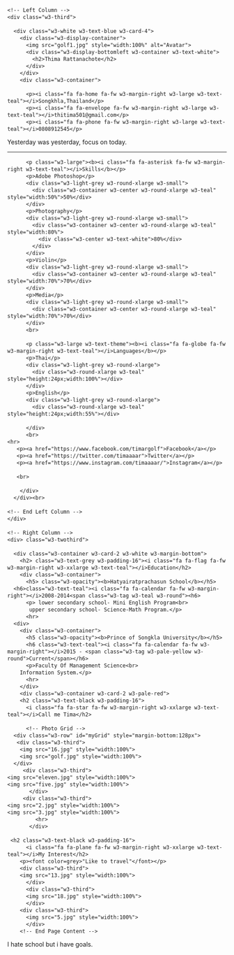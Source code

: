 <!DOCTYPE html>
<html>
<title>W3.CSS Template</title>
<meta charset="UTF-8">
<meta name="viewport" content="width=device-width, initial-scale=1">
<link rel="stylesheet" href="https://www.w3schools.com/w3css/4/w3.css">
<link rel='stylesheet' href='https://fonts.googleapis.com/css?family=Roboto'>
<link rel="stylesheet" href="https://cdnjs.cloudflare.com/ajax/libs/font-awesome/4.7.0/css/font-awesome.min.css">
<style>

html,body,h1,h2,h3,h4,h5,h6 {font-family: "Roboto", sans-serif}
</style>
<body class="w3-light-grey">

<!-- Page Container -->
<div class="w3-content w3-margin-top" style="max-width:1400px;">

  <!-- The Grid -->
  <div class="w3-row-padding">
  
    <!-- Left Column -->
    <div class="w3-third">
    
      <div class="w3-white w3-text-blue w3-card-4">
        <div class="w3-display-container">
          <img src="golf1.jpg" style="width:100%" alt="Avatar">
          <div class="w3-display-bottomleft w3-container w3-text-white">
            <h2>Thima Rattanachote</h2>
          </div>
        </div>
        <div class="w3-container">
          
          <p><i class="fa fa-home fa-fw w3-margin-right w3-large w3-text-teal"></i>Songkhla,Thailand</p>
          <p><i class="fa fa-envelope fa-fw w3-margin-right w3-large w3-text-teal"></i>thitima501@gmail.com</p>
          <p><i class="fa fa-phone fa-fw w3-margin-right w3-large w3-text-teal"></i>0808912545</p>
<p>Yesterday was yesterday, focus on today.</p>
          <hr>

          <p class="w3-large"><b><i class="fa fa-asterisk fa-fw w3-margin-right w3-text-teal"></i>Skills</b></p>
          <p>Adobe Photoshop</p>
          <div class="w3-light-grey w3-round-xlarge w3-small">
            <div class="w3-container w3-center w3-round-xlarge w3-teal" style="width:50%">50%</div>
          </div>
          <p>Photography</p>
          <div class="w3-light-grey w3-round-xlarge w3-small">
            <div class="w3-container w3-center w3-round-xlarge w3-teal" style="width:80%">
              <div class="w3-center w3-text-white">80%</div>
            </div>
          </div>
          <p>Violin</p>
          <div class="w3-light-grey w3-round-xlarge w3-small">
            <div class="w3-container w3-center w3-round-xlarge w3-teal" style="width:70%">70%</div>
          </div>
          <p>Media</p>
          <div class="w3-light-grey w3-round-xlarge w3-small">
            <div class="w3-container w3-center w3-round-xlarge w3-teal" style="width:70%">70%</div>
          </div>
          <br>

          <p class="w3-large w3-text-theme"><b><i class="fa fa-globe fa-fw w3-margin-right w3-text-teal"></i>Languages</b></p>
          <p>Thai</p>
          <div class="w3-light-grey w3-round-xlarge">
            <div class="w3-round-xlarge w3-teal" style="height:24px;width:100%"></div>
          </div>
          <p>English</p>
          <div class="w3-light-grey w3-round-xlarge">
            <div class="w3-round-xlarge w3-teal" style="height:24px;width:55%"></div>
          
          </div>
          <br>
	<hr>
       <p><a href="https://www.facebook.com/timargolf">Facebook</a></p>
       <p><a href="https://twitter.com/timaaaar">Twitter</a></p>
       <p><a href="https://www.instagram.com/timaaaar/">Instagram</a></p>
   
       <br>

        </div>
      </div><br>

    <!-- End Left Column -->
    </div>

    <!-- Right Column -->
    <div> class="w3-twothird">
    
      <div class="w3-container w3-card-2 w3-white w3-margin-bottom">
        <h2> class="w3-text-grey w3-padding-16"><i class="fa fa-flag fa-fw w3-margin-right w3-xxlarge w3-text-teal"></i>Education</h2>
        <div class="w3-container">
          <h5> class="w3-opacity"><b>Hatyairatprachasun School</b></h5>
      <h6>class="w3-text-teal"><i class="fa fa-calendar fa-fw w3-margin-right"></i>2008-2014<span class="w3-tag w3-teal w3-round"><h6>
          <p> lower secondary school- Mini English Program<br>
	       upper secondary school- Science-Math Program.</p>
          <hr>
	  <div>
        <div class="w3-container">
          <h5 class="w3-opacity"><b>Prince of Songkla University</b></h5>
          <h6 class="w3-text-teal"><i class="fa fa-calendar fa-fw w3-margin-right"></i>2015 - <span class="w3-tag w3-pale-yellow w3-round">Current</span></h6>
          <p>Faculty Of Management Science<br>
		Information System.</p>
          <hr>
        </div>
        <div class="w3-container w3-card-2 w3-pale-red">
        <h2 class="w3-text-black w3-padding-16">
          <i class="fa fa-star fa-fw w3-margin-right w3-xxlarge w3-text-teal"></i>Call me Tima</h2>
          
          <!-- Photo Grid -->
      <div class="w3-row" id="myGrid" style="margin-bottom:128px">
       <div class="w3-third">
        <img src="16.jpg" style="width:100%">
        <img src="golf.jpg" style="width:100%">
      </div>
         <div class="w3-third">
    <img src="eleven.jpg" style="width:100%">
    <img src="five.jpg" style="width:100%">
           </div>
         <div class="w3-third">
    <img src="2.jpg" style="width:100%">
    <img src="3.jpg" style="width:100%">
             <hr>
           </div>
            
     <h2 class="w3-text-black w3-padding-16">
          <i class="fa fa-plane fa-fw w3-margin-right w3-xxlarge w3-text-teal"></i>My Interest</h2>
        <p><font color=grey>"Like to travel"</font></p>
        <div class="w3-third">
        <img src="13.jpg" style="width:100%">
          </div>
          <div class="w3-third">
          <img src="18.jpg" style="width:100%">
          </div>
        <div class="w3-third">
          <img src="5.jpg" style="width:100%">
          </div>
        <!-- End Page Content -->
<!-- End Grid -->
  </div>
  
  <!-- End Page Container -->
</div>
  
<footer class="w3-container w3-pale-red w3-center w3-margin-top">
  <p>I hate school but i have goals.</p>
  
</footer>

<body> 
<html>
